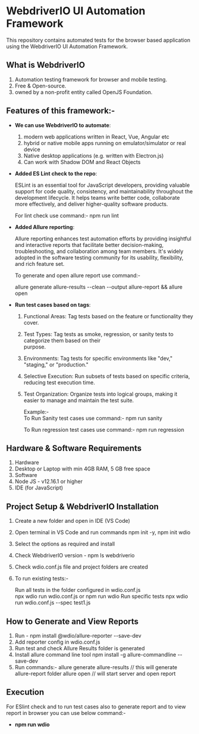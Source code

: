 # WebdriverIO UI Automation Framework

This repository contains automated tests for the browser based application using the WebdriverIO UI Automation Framework.

## What is WebdriverIO

1. Automation testing framework for browser and mobile testing.
2. Free & Open-source.
3. owned by a non-profit entity called OpenJS Foundation.

## Features of this framework:- 

- **We can use WebdriverIO to automate**:
    
   1. modern web applications written in React, Vue, Angular etc
   2. hybrid or native mobile apps running on emulator/simulator or real device
   3. Native desktop applications (e.g. written with Electron.js)
   4. Can work with Shadow DOM and React Objects

- **Added ES Lint check to the repo**: 
   
   ESLint is an essential tool for JavaScript developers, providing valuable support for code quality, consistency, and maintainability throughout the development lifecycle. It helps teams write better code, collaborate more effectively, and deliver higher-quality software products.

   For lint check use command:- npm run lint

- **Added Allure reporting**:

   Allure reporting enhances test automation efforts by providing insightful and interactive reports that facilitate better decision-making, troubleshooting, and collaboration among team members. It's widely adopted in the software testing community for its usability, flexibility, and rich feature set.

   To generate and open allure report use command:-                                 
   
   allure generate allure-results --clean --output allure-report && allure open 

- **Run test cases based on tags**:


   1. Functional Areas: Tag tests based on the feature or functionality they cover.
   2. Test Types: Tag tests as smoke, regression, or sanity tests to categorize them based on their       
      purpose.
   3. Environments: Tag tests for specific environments like "dev," "staging," or "production."
   4. Selective Execution: Run subsets of tests based on specific criteria, reducing test execution time.
   5. Test Organization: Organize tests into logical groups, making it easier to manage and maintain the 
      test suite.

      Example:-  
      To Run Sanity test cases use command:- npm run sanity
      
      To Run regression test cases use command:- npm run regression

## Hardware & Software Requirements
1. Hardware
2. Desktop or Laptop with min 4GB RAM, 5 GB free space
3. Software
4. Node JS - v12.16.1 or higher
5. IDE (for JavaScript)


## Project Setup & WebdriverIO Installation
1. Create a new folder and open in IDE (VS Code)
2. Open terminal in VS Code and run commands  npm init -y, npm init wdio
3. Select the options as required and install
4. Check WebdriverIO version - npm ls webdriverio
5. Check wdio.conf.js file and project folders are created
6. To run existing tests:- 

   Run all tests in the folder configured in wdio.conf.js  
   npx wdio run wdio.conf.js
   or
   npm run wdio
   Run specific tests npx wdio run wdio.conf.js --spec test1.js 

## How to Generate and View Reports

1. Run - npm install @wdio/allure-reporter --save-dev
2. Add reporter config in wdio.conf.js
3. Run test and check Allure Results folder is generated
4. Install allure command line tool  npm install -g allure-commandline --save-dev
5. Run commands:-
   allure generate allure-results // this will generate allure-report folder
   allure open  // will start server and open report

## Execution
   For ESlint check and to run test cases also to generate report and to view report in browser you can use below command:-
   
   - **npm run wdio** 